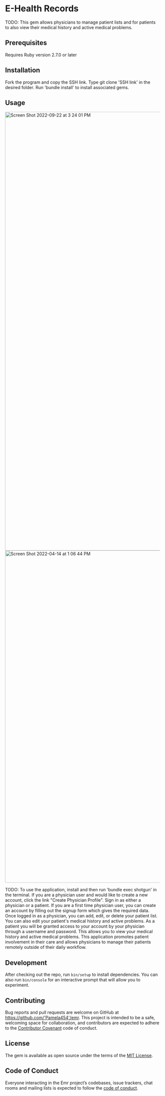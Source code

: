 # E-Health Records  

TODO: This gem allows physicians to manage patient lists and for patients to also view their medical history and active medical problems.

## Prerequisites
  Requires Ruby version 2.7.0 or later


## Installation

Fork the program and copy the SSH link. Type git clone 'SSH link' in the desired folder. Run 'bundle install' to install associated gems. 

## Usage
<img width="1426" alt="Screen Shot 2022-09-22 at 3 24 01 PM" src="https://user-images.githubusercontent.com/11492782/191834900-4e1b4bab-8256-4d34-b686-c2e052bcce3b.png">

<img width="1080" alt="Screen Shot 2022-04-14 at 1 06 44 PM" src="https://user-images.githubusercontent.com/11492782/163440498-e347086b-4c73-4d3a-8a25-31d2776019df.png">


TODO: 
To use the application, install and then run 'bundle exec shotgun' in the terminal. If you are a physician user and would like to create a new account, click the link "Create Physician Profile". Sign in as either a physician or a patient. If you are a first time physician user, you can create an account by filling out the signup form which gives the required data. Once logged in as a physician, you can add, edit, or delete your patient list. You can also edit your patient's medical history and active problems. As a patient you will be granted access to your account by your physician through a username and password. This allows you to view your medical history and active medical problems. This application promotes patient involvement in their care and allows physicians to manage their patients remotely outside of their daily workflow. 

## Development

After checking out the repo, run `bin/setup` to install dependencies. You can also run `bin/console` for an interactive prompt that will allow you to experiment.

## Contributing

Bug reports and pull requests are welcome on GitHub at https://github.com/'Pamela454'/emr. This project is intended to be a safe, welcoming space for collaboration, and contributors are expected to adhere to the [Contributor Covenant](http://contributor-covenant.org) code of conduct.

## License

The gem is available as open source under the terms of the [MIT License](https://opensource.org/licenses/MIT).

## Code of Conduct

Everyone interacting in the Emr project’s codebases, issue trackers, chat rooms and mailing lists is expected to follow the [code of conduct](https://github.com/'Pamela454'/emr/blob/master/CODE_OF_CONDUCT.md).
